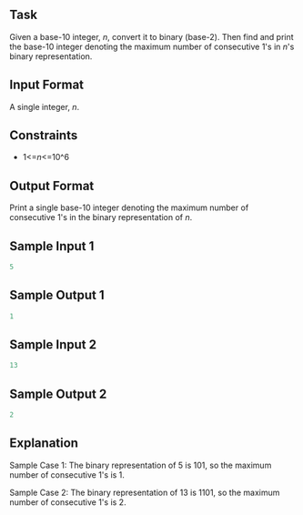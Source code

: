 ## Task
Given a base-10 integer, *n*, convert it to binary (base-2). Then find and print the base-10 integer denoting the maximum number of consecutive 1's in *n*'s binary representation.

## Input Format

A single integer, *n*.

## Constraints
* 1<=*n*<=10^6
## Output Format

Print a single base-10 integer denoting the maximum number of consecutive 1's in the binary representation of *n*.

## Sample Input 1
```javascript
5
```
## Sample Output 1
```javascript
1
```
## Sample Input 2
```javascript
13
```
## Sample Output 2
```javascript
2
```
## Explanation

Sample Case 1:
The binary representation of 5 is 101, so the maximum number of consecutive 1's is 1.

Sample Case 2:
The binary representation of 13 is 1101, so the maximum number of consecutive 1's is 2.
